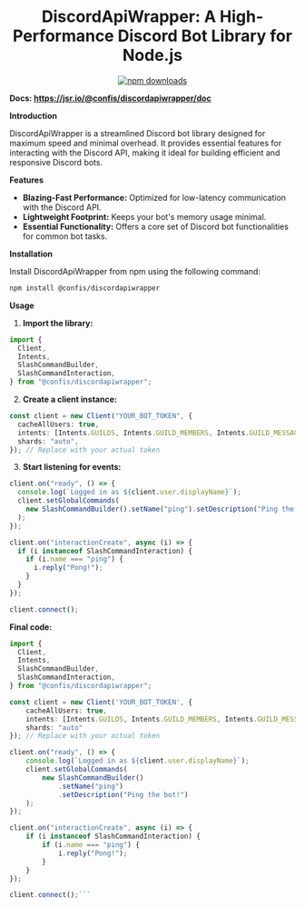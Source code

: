 <div align="center">
<p>
<h1>DiscordApiWrapper: A High-Performance Discord Bot Library for Node.js</h1>

<a href="https://www.npmjs.com/package/@confis/discordapiwrapper"><img src="https://img.shields.io/npm/d18m/@confis/discordapiwrapper.svg?maxAge=3600" alt="npm downloads" /></a>

</p>

</div>

**Docs: https://jsr.io/@confis/discordapiwrapper/doc**

**Introduction**

DiscordApiWrapper is a streamlined Discord bot library designed for maximum speed and minimal overhead. It provides essential features for interacting with the Discord API, making it ideal for building efficient and responsive Discord bots.

**Features**

- **Blazing-Fast Performance:** Optimized for low-latency communication with the Discord API.
- **Lightweight Footprint:** Keeps your bot's memory usage minimal.
- **Essential Functionality:** Offers a core set of Discord bot functionalities for common bot tasks.

**Installation**

Install DiscordApiWrapper from npm using the following command:

```bash
npm install @confis/discordapiwrapper
```

**Usage**

1. **Import the library:**

```typescript
import {
  Client,
  Intents,
  SlashCommandBuilder,
  SlashCommandInteraction,
} from "@confis/discordapiwrapper";
```

2. **Create a client instance:**

```typescript
const client = new Client("YOUR_BOT_TOKEN", {
  cacheAllUsers: true,
  intents: [Intents.GUILDS, Intents.GUILD_MEMBERS, Intents.GUILD_MESSAGES],
  shards: "auto",
}); // Replace with your actual token
```

3. **Start listening for events:**

```typescript
client.on("ready", () => {
  console.log(`Logged in as ${client.user.displayName}`);
  client.setGlobalCommands(
    new SlashCommandBuilder().setName("ping").setDescription("Ping the bot!"),
  );
});

client.on("interactionCreate", async (i) => {
  if (i instanceof SlashCommandInteraction) {
    if (i.name === "ping") {
      i.reply("Pong!");
    }
  }
});

client.connect();
```

**Final code:**

````typescript
import {
  Client,
  Intents,
  SlashCommandBuilder,
  SlashCommandInteraction,
} from "@confis/discordapiwrapper";

const client = new Client('YOUR_BOT_TOKEN', {
    cacheAllUsers: true,
    intents: [Intents.GUILDS, Intents.GUILD_MEMBERS, Intents.GUILD_MESSAGES],
    shards: "auto"
}); // Replace with your actual token

client.on("ready", () => {
    console.log(`Logged in as ${client.user.displayName}`);
    client.setGlobalCommands(
        new SlashCommandBuilder()
            .setName("ping")
            .setDescription("Ping the bot!")
    );
});

client.on("interactionCreate", async (i) => {
    if (i instanceof SlashCommandInteraction) {
        if (i.name === "ping") {
            i.reply("Pong!");
        }
    }
});

client.connect();```
````
